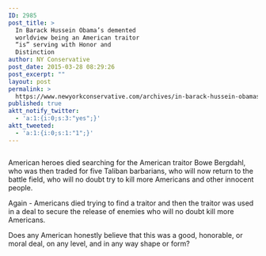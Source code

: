 ```yaml
---
ID: 2985
post_title: >
  In Barack Hussein Obama’s demented
  worldview being an American traitor
  “is” serving with Honor and
  Distinction
author: NY Conservative
post_date: 2015-03-28 08:29:26
post_excerpt: ""
layout: post
permalink: >
  https://www.newyorkconservative.com/archives/in-barack-hussein-obamas-demented-worldview-being-an-american-traitor-is-serving-with-honor-and-distinction/
published: true
aktt_notify_twitter:
  - 'a:1:{i:0;s:3:"yes";}'
aktt_tweeted:
  - 'a:1:{i:0;s:1:"1";}'
---
```

<p><img src="http://www.newyorkconservative.com/wp-content/uploads/2015/03/032815_1229_InBarackHus1.jpg" alt="" />
	</p><p>American heroes died searching for the American traitor Bowe Bergdahl, who was then traded for five Taliban barbarians, who will now return to the battle field, who will no doubt try to kill more Americans and other innocent people.
</p><p>Again - Americans died trying to find a traitor and then the traitor was used in a deal to secure the release of enemies who will no doubt kill more Americans.
</p><p>Does any American honestly believe that this was a good, honorable, or moral deal, on any level, and in any way shape or form? </p>